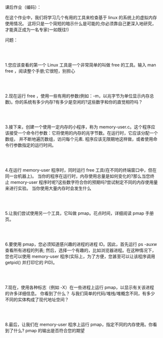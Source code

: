 课后作业（编码）：

在这个作业中，我们将学习几个有用的工具来检查基于 linux 的系统上的虚拟内存使用情况。
这将只是一个简短的暗示什么是可能的;你必须靠自己更深入地研究，才能真正成为一名专家(一如既往!)


问题：

<br/>
<br/>

1.您应该查看的第一个 Linux 工具是一个非常简单的叫做 free 的工具。输入 man free ，阅读整个手册;它很短，别担心


<br/>
<br/>

2.现在运行 free ，使用一些有用的参数(例如：-m，以兆字节为单位显示内存总数)。你的系统有多少内存?有多少是空闲的?这些数字和你的直觉相符吗？


<br/>
<br/>

3.接下来，创建一个使用一定内存的小程序，称为 memory-user.c。这个程序应该接受一个命令行参数：它将使用的内存的兆字节数。在运行时，它应该分配一个数组，
并不断地遍历数组，访问每个元素. 程序应该无限期地这样做，或者使用命令行参数指定的运行时间。


<br/>
<br/>

4.在运行 memory-user 程序时，同时运行 free 工具(在不同的终端窗口中，但在同一台机器上)。
当你的程序在运行时，内存使用总量是如何变化的?那么当您终止 memory-user 程序时呢?这些数字符合你的预期吗?尝试制定不同的内存使用量来进行实验。
当你使用大量内存时会发生什么


<br/>
<br/>

5.让我们尝试使用另一个工具，它叫做 pmap。花点时间，详细阅读 pmap 手册页。


<br/>
<br/>

6.要使用 pmap，您必须知道感兴趣的进程的进程 ID。因此，首先运行 ps -auxw 查看所有进程的列表;
然后，选择一个有趣的，比如浏览器进程。在这种情况下，您也可以使用 memory-user 程序(实际上，为了方便，您甚至可以让该程序调用 getpid() 并打印它的 PID)。


<br/>
<br/>

7.现在，使用各种标志（例如 -X）在一些进程上运行 pmap，以显示有关该进程的许多详细信息。 你看到了什么？ 
与我们简单的代码/堆栈/堆概念不同，有多少不同的实体构成了现代地址空间？


<br/>
<br/>

8.最后，让我们在 memory-user 程序上运行 pmap，指定不同的内存使用。你看到了什么? pmap 的输出是否符合您的期望

